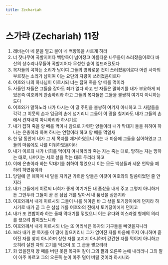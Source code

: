 ```yaml
---
title: Zechariah
---
```


# 스가랴 (Zechariah) 11장
1. 레바논아 네 문을 열고 불이 네 백향목을 사르게 하라
1. 너 잣나무여 곡할지어다 백향목이 넘어졌고 아름다운 나무들이 쓰러졌음이로다 바산의 상수리나무들아 곡할지어다 무성한 숲이 엎드러졌도다
1. 목자들의 곡하는 소리가 남이여 그들의 영화로운 것이 쓰러졌음이로다 어린 사자의 부르짖는 소리가 남이여 이는 요단의 자랑이 쓰러졌음이로다
1. 여호와 나의 하나님이 이르시되 너는 잡혀 죽을 양 떼를 먹이라
1. 사들인 자들은 그들을 잡아도 죄가 없다 하고 판 자들은 말하기를 내가 부요하게 되었은즉 여호와께 찬송하리라 하고 그들의 목자들은 그들을 불쌍히 여기지 아니하는도다
1. 여호와가 말하노라 내가 다시는 이 땅 주민을 불쌍히 여기지 아니하고 그 사람들을 각각 그 이웃의 손과 임금의 손에 넘기리니 그들이 이 땅을 칠지라도 내가 그들의 손에서 건져내지 아니하리라 하시기로
1. 내가 잡혀 죽을 양 떼를 먹이니 참으로 가련한 양들이라 내가 막대기 둘을 취하여 하나는 은총이라 하며 하나는 연합이라 하고 양 떼를 먹일새
1. 한 달 동안에 내가 그 세 목자를 제거하였으니 이는 내 마음에 그들을 싫어하였고 그들의 마음에도 나를 미워하였음이라
1. 내가 이르되 내가 너희를 먹이지 아니하리라 죽는 자는 죽는 대로, 망하는 자는 망하는 대로, 나머지는 서로 살을 먹는 대로 두리라 하고
1. 이에 은총이라 하는 막대기를 취하여 꺾었으니 이는 모든 백성들과 세운 언약을 폐하려 하였음이라
1. 당일에 곧 폐하매 내 말을 지키던 가련한 양들은 이것이 여호와의 말씀이었던 줄 안지라
1. 내가 그들에게 이르되 너희가 좋게 여기거든 내 품삯을 내게 주고 그렇지 아니하거든 그만두라 그들이 곧 은 삼십 개를 달아서 내 품삯을 삼은지라
1. 여호와께서 내게 이르시되 그들이 나를 헤아린 바 그 삯을 토기장이에게 던지라 하시기로 내가 곧 그 은 삼십 개를 여호와의 전에서 토기장이에게 던지고
1. 내가 또 연합이라 하는 둘째 막대기를 꺾었으니 이는 유다와 이스라엘 형제의 의리를 끊으려 함이었느니라
1. 여호와께서 내게 이르시되 너는 또 어리석은 목자의 기구들을 빼앗을지니라
1. 보라 내가 한 목자를 이 땅에 일으키리니 그가 없어진 자를 마음에 두지 아니하며 흩어진 자를 찾지 아니하며 상한 자를 고치지 아니하며 강건한 자를 먹이지 아니하고 오히려 살진 자의 고기를 먹으며 또 그 굽을 찢으리라
1. 화 있을진저 양 떼를 버린 못된 목자여 칼이 그의 팔과 오른쪽 눈에 내리리니 그의 팔이 아주 마르고 그의 오른쪽 눈이 아주 멀어 버릴 것이라 하시니라
